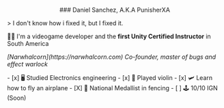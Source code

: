 <p align="center">### Daniel Sanchez, A.K.A PunisherXA</p>
> I don't know how i fixed it, but I fixed it.

:man_technologist: I'm a videogame developer and the **first Unity Certified Instructor** in South America
<p><em>[Narwhalcorn](https://narwhalcorn.com) Co-founder, master of bugs and effect warlock</em></p>
- [x] 🖥 Studied Electronics engineering
- [x] 🎻 Played violin
- [x] 🛩 Learn how to fly an airplane
- [X] 🤺 National Medallist in fencing
- [ ] 🕹 10/10 IGN (Soon)



<!--
**danielsanchez93/danielsanchez93** is a ✨ _special_ ✨ guy.

Here are some ideas to get you started:

- 🔭 I’m currently working on ...
- 🌱 I’m currently learning ...
- 👯 I’m looking to collaborate on ...
- 🤔 I’m looking for help with ...
- 💬 Ask me about ...
- 📫 How to reach me: ...
- ⚡ Fun fact: ...
-->
